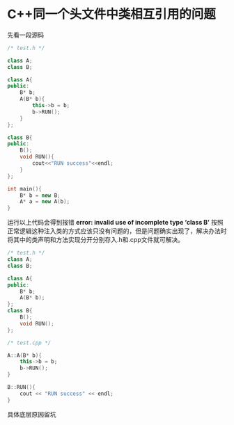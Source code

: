 # C++同一个头文件中类相互引用的问题

先看一段源码
```C++
/* test.h */

class A;
class B;

class A{
public:
    B* b;
    A(B* b){
        this->b = b;
        b->RUN();
    }
};

class B{
public:
    B();
    void RUN(){
        cout<<"RUN success"<<endl;
    }
};

int main(){
    B* b = new B;
    A* a = new A(b);
}
```
运行以上代码会得到报错 __error: invalid use of incomplete type ‘class B’__
按照正常逻辑这种注入类的方式应该只没有问题的，但是问题确实出现了，解决办法时将其中的类声明和方法实现分开分别存入.h和.cpp文件就可解决。
```C++
/* test.h */
class A;
class B;

class A{
public:
    B* b;
    A(B* b);
};
class B{
    B();
    void RUN(); 
};
```

```C++
/* test.cpp */

A::A(B* b){
    this->b = b;
    b->RUN();
}

B::RUN(){
    cout << "RUN success" << endl;
}
```
具体底层原因留坑

